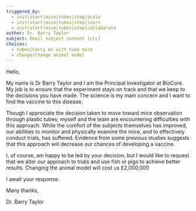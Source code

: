 ```yaml
---
triggered_by:
  - init|start|mice|tubes|step|scale
  - init|start|mice|tubes|step|learn
  - init|start|mice|tubes|step|collaborate
author: Dr. Barry Taylor
subject: Email subject content [cCc]
choices:
  - tubes|Carry on with tube mice
  - change|Change animal model
---
```

Hello,

My name is Dr Barry Taylor and I am the Principal Investigator at BioCore. My job is to ensure that the experiment stays on track and that we keep to the decisions you have made. The science is my main concern and I want to find the vaccine to this disease.

Though I appreciate the decision taken to move toward mice observation through plastic tubes; myself and the team are encountering difficulties with this approach. While the comfort of the subjects themselves has improved, our abilities to monitor and physically examine the mice, and to effectively conduct trials, has suffered. Evidence from some previous studies suggests that this approach will decrease our chances of developing a vaccine. 

I, of course, am happy to be led by your decision, but I would like to request that we alter our approach to trials and use fish or pigs to achieve better results. Changing the animal model will cost us £2,000,000

I await your response.

Many thanks,

Dr. Barry Taylor
